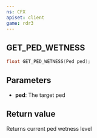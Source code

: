 ```yaml
---
ns: CFX
apiset: client
game: rdr3
---
```

## GET_PED_WETNESS

```c
float GET_PED_WETNESS(Ped ped);
```

## Parameters
* **ped**: The target ped

## Return value
Returns current ped wetness level